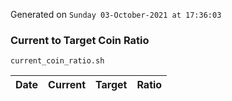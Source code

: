 Generated on `Sunday 03-October-2021 at 17:36:03`

### Current to Target Coin Ratio
`current_coin_ratio.sh`

Date|Current|Target|Ratio
---|---|---|---
